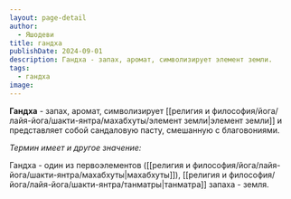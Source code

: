 ```yaml
---
layout: page-detail
author:
  - Яшодеви
title: гандха
publishDate: 2024-09-01
description: Гандха - запах, аромат, символизирует элемент земли.
tags:
  - гандха
image:
---
```

**Гандха** - запах, аромат, символизирует [[религия и философия/йога/лайя-йога/шакти-янтра/махабхуты/элемент земли|элемент земли]] и представляет собой сандаловую пасту, смешанную с благовониями.

*Термин имеет и другое значение:*

Гандха - один из первоэлементов ([[религия и философия/йога/лайя-йога/шакти-янтра/махабхуты|махабхуты]]), [[религия и философия/йога/лайя-йога/шакти-янтра/танматры|танматра]] запаха - земля.

